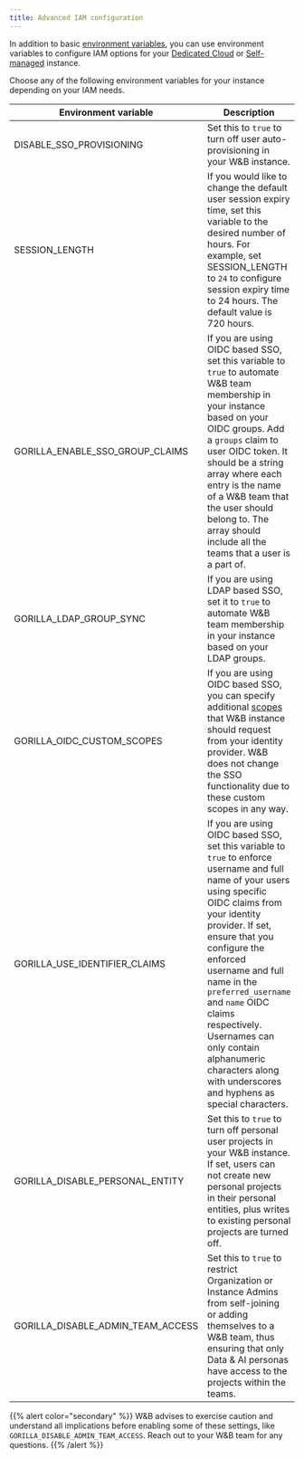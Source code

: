 ```yaml
---
title: Advanced IAM configuration
---
```


In addition to basic [environment variables](../env-vars.md), you can use environment variables to configure IAM options for your [Dedicated Cloud](../hosting-options/dedicated_cloud.md) or [Self-managed](../hosting-options/self-managed.md) instance.

Choose any of the following environment variables for your instance depending on your IAM needs.

| Environment variable | Description |
|----------------------|-------------|
| DISABLE_SSO_PROVISIONING | Set this to `true` to turn off user auto-provisioning in your W&B instance. |
| SESSION_LENGTH | If you would like to change the default user session expiry time, set this variable to the desired number of hours. For example, set SESSION_LENGTH to `24` to configure session expiry time to 24 hours. The default value is 720 hours. |
| GORILLA_ENABLE_SSO_GROUP_CLAIMS | If you are using OIDC based SSO, set this variable to `true` to automate W&B team membership in your instance based on your OIDC groups. Add a `groups` claim to user OIDC token. It should be a string array where each entry is the name of a W&B team that the user should belong to. The array should include all the teams that a user is a part of. |
| GORILLA_LDAP_GROUP_SYNC | If you are using LDAP based SSO, set it to `true` to automate W&B team membership in your instance based on your LDAP groups. |
| GORILLA_OIDC_CUSTOM_SCOPES | If you are using OIDC based SSO, you can specify additional [scopes](https://auth0.com/docs/get-started/apis/scopes/openid-connect-scopes) that W&B instance should request from your identity provider. W&B does not change the SSO functionality due to these custom scopes in any way. |
| GORILLA_USE_IDENTIFIER_CLAIMS | If you are using OIDC based SSO, set this variable to `true` to enforce username and full name of your users using specific OIDC claims from your identity provider. If set, ensure that you configure the enforced username and full name in the `preferred_username` and `name` OIDC claims respectively. Usernames can only contain alphanumeric characters along with underscores and hyphens as special characters. |
| GORILLA_DISABLE_PERSONAL_ENTITY | Set this to `true` to turn off personal user projects in your W&B instance. If set, users can not create new personal projects in their personal entities, plus writes to existing personal projects are turned off. |
| GORILLA_DISABLE_ADMIN_TEAM_ACCESS | Set this to `true` to restrict Organization or Instance Admins from self-joining or adding themselves to a W&B team, thus ensuring that only Data & AI personas have access to the projects within the teams. |

{{% alert color="secondary" %}}
W&B advises to exercise caution and understand all implications before enabling some of these settings, like `GORILLA_DISABLE_ADMIN_TEAM_ACCESS`. Reach out to your W&B team for any questions.
{{% /alert %}}